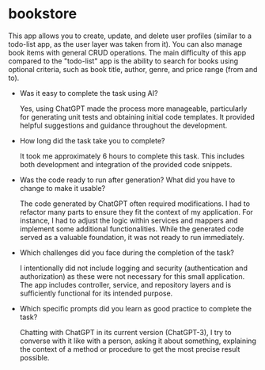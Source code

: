 # bookstore


This app allows you to create, update, and delete user profiles (similar to a todo-list app, as the user layer was taken 
from it). You can also manage book items with general CRUD operations. The main difficulty of this app compared to the 
"todo-list" app is the ability to search for books using optional criteria, such as book title, author, genre, and price 
range (from and to).

- Was it easy to complete the task using AI?

  Yes, using ChatGPT made the process more manageable, particularly for generating unit tests and obtaining initial code 
  templates. It provided helpful suggestions and guidance throughout the development.

- How long did the task take you to complete?

  It took me approximately 6 hours to complete this task. This includes both development and integration of the provided 
  code snippets.

- Was the code ready to run after generation? What did you have to change to make it usable?

  The code generated by ChatGPT often required modifications. I had to refactor many parts to ensure they fit the context 
  of my application. For instance, I had to adjust the logic within services and mappers and implement some additional 
  functionalities. While the generated code served as a valuable foundation, it was not ready to run immediately.

- Which challenges did you face during the completion of the task?

  I intentionally did not include logging and security (authentication and authorization) as these were not necessary for 
  this small application. The app includes controller, service, and repository layers and is sufficiently functional for 
  its intended purpose.

- Which specific prompts did you learn as good practice to complete the task?

  Chatting with ChatGPT in its current version (ChatGPT-3), I try to converse with it like with a person, asking it 
  about something, explaining the context of a method or procedure to get the most precise result possible.
